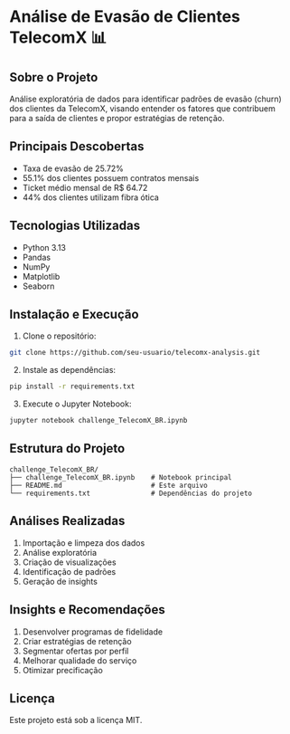 # Análise de Evasão de Clientes TelecomX 📊

## Sobre o Projeto
Análise exploratória de dados para identificar padrões de evasão (churn) dos clientes da TelecomX, visando entender os fatores que contribuem para a saída de clientes e propor estratégias de retenção.

## Principais Descobertas
- Taxa de evasão de 25.72%
- 55.1% dos clientes possuem contratos mensais
- Ticket médio mensal de R$ 64.72
- 44% dos clientes utilizam fibra ótica

## Tecnologias Utilizadas
- Python 3.13
- Pandas
- NumPy
- Matplotlib
- Seaborn

## Instalação e Execução

1. Clone o repositório:
```bash
git clone https://github.com/seu-usuario/telecomx-analysis.git
```

2. Instale as dependências:
```bash
pip install -r requirements.txt
```

3. Execute o Jupyter Notebook:
```bash
jupyter notebook challenge_TelecomX_BR.ipynb
```

## Estrutura do Projeto
```
challenge_TelecomX_BR/
├── challenge_TelecomX_BR.ipynb    # Notebook principal
├── README.md                      # Este arquivo
└── requirements.txt               # Dependências do projeto
```

## Análises Realizadas
1. Importação e limpeza dos dados
2. Análise exploratória
3. Criação de visualizações
4. Identificação de padrões
5. Geração de insights

## Insights e Recomendações
1. Desenvolver programas de fidelidade
2. Criar estratégias de retenção
3. Segmentar ofertas por perfil
4. Melhorar qualidade do serviço
5. Otimizar precificação


## Licença
Este projeto está sob a licença MIT.
